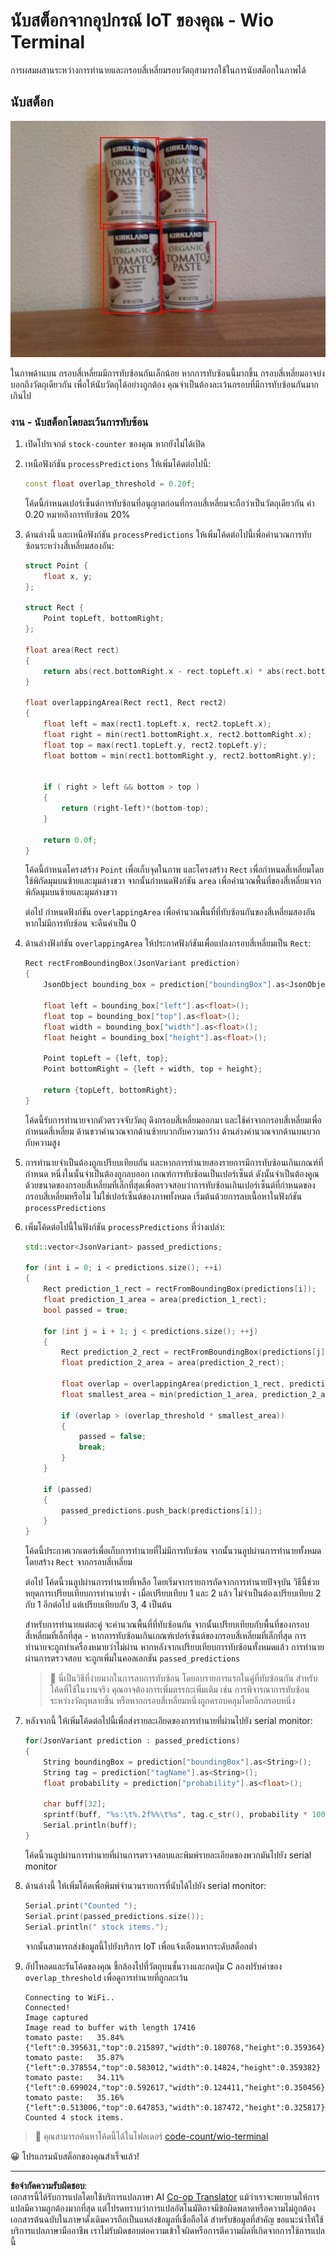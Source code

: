 <!--
CO_OP_TRANSLATOR_METADATA:
{
  "original_hash": "0b2ae20b0fc8e73c9598dea937cac038",
  "translation_date": "2025-08-27T21:39:34+00:00",
  "source_file": "5-retail/lessons/2-check-stock-device/wio-terminal-count-stock.md",
  "language_code": "th"
}
-->
# นับสต็อกจากอุปกรณ์ IoT ของคุณ - Wio Terminal

การผสมผสานระหว่างการทำนายและกรอบสี่เหลี่ยมรอบวัตถุสามารถใช้ในการนับสต็อกในภาพได้

## นับสต็อก

![กระป๋องซอสมะเขือเทศ 4 กระป๋องพร้อมกรอบสี่เหลี่ยมรอบแต่ละกระป๋อง](../../../../../translated_images/rpi-stock-with-bounding-boxes.b5540e2ecb7cd49f1271828d3be412671d950e87625c5597ea97c90f11e01097.th.jpg)

ในภาพด้านบน กรอบสี่เหลี่ยมมีการทับซ้อนกันเล็กน้อย หากการทับซ้อนนี้มากขึ้น กรอบสี่เหลี่ยมอาจบ่งบอกถึงวัตถุเดียวกัน เพื่อให้นับวัตถุได้อย่างถูกต้อง คุณจำเป็นต้องละเว้นกรอบที่มีการทับซ้อนกันมากเกินไป

### งาน - นับสต็อกโดยละเว้นการทับซ้อน

1. เปิดโปรเจกต์ `stock-counter` ของคุณ หากยังไม่ได้เปิด

1. เหนือฟังก์ชัน `processPredictions` ให้เพิ่มโค้ดต่อไปนี้:

    ```cpp
    const float overlap_threshold = 0.20f;
    ```

    โค้ดนี้กำหนดเปอร์เซ็นต์การทับซ้อนที่อนุญาตก่อนที่กรอบสี่เหลี่ยมจะถือว่าเป็นวัตถุเดียวกัน ค่า 0.20 หมายถึงการทับซ้อน 20%

1. ด้านล่างนี้ และเหนือฟังก์ชัน `processPredictions` ให้เพิ่มโค้ดต่อไปนี้เพื่อคำนวณการทับซ้อนระหว่างสี่เหลี่ยมสองอัน:

    ```cpp
    struct Point {
        float x, y;
    };

    struct Rect {
        Point topLeft, bottomRight;
    };

    float area(Rect rect)
    {
        return abs(rect.bottomRight.x - rect.topLeft.x) * abs(rect.bottomRight.y - rect.topLeft.y);
    }
     
    float overlappingArea(Rect rect1, Rect rect2)
    {
        float left = max(rect1.topLeft.x, rect2.topLeft.x);
        float right = min(rect1.bottomRight.x, rect2.bottomRight.x);
        float top = max(rect1.topLeft.y, rect2.topLeft.y);
        float bottom = min(rect1.bottomRight.y, rect2.bottomRight.y);
    
    
        if ( right > left && bottom > top )
        {
            return (right-left)*(bottom-top);
        }
        
        return 0.0f;
    }
    ```

    โค้ดนี้กำหนดโครงสร้าง `Point` เพื่อเก็บจุดในภาพ และโครงสร้าง `Rect` เพื่อกำหนดสี่เหลี่ยมโดยใช้พิกัดมุมบนซ้ายและมุมล่างขวา จากนั้นกำหนดฟังก์ชัน `area` เพื่อคำนวณพื้นที่ของสี่เหลี่ยมจากพิกัดมุมบนซ้ายและมุมล่างขวา

    ต่อไป กำหนดฟังก์ชัน `overlappingArea` เพื่อคำนวณพื้นที่ที่ทับซ้อนกันของสี่เหลี่ยมสองอัน หากไม่มีการทับซ้อน จะคืนค่าเป็น 0

1. ด้านล่างฟังก์ชัน `overlappingArea` ให้ประกาศฟังก์ชันเพื่อแปลงกรอบสี่เหลี่ยมเป็น `Rect`:

    ```cpp
    Rect rectFromBoundingBox(JsonVariant prediction)
    {
        JsonObject bounding_box = prediction["boundingBox"].as<JsonObject>();
    
        float left = bounding_box["left"].as<float>();
        float top = bounding_box["top"].as<float>();
        float width = bounding_box["width"].as<float>();
        float height = bounding_box["height"].as<float>();
    
        Point topLeft = {left, top};
        Point bottomRight = {left + width, top + height};
    
        return {topLeft, bottomRight};
    }
    ```

    โค้ดนี้รับการทำนายจากตัวตรวจจับวัตถุ ดึงกรอบสี่เหลี่ยมออกมา และใช้ค่าจากกรอบสี่เหลี่ยมเพื่อกำหนดสี่เหลี่ยม ด้านขวาคำนวณจากด้านซ้ายบวกกับความกว้าง ด้านล่างคำนวณจากด้านบนบวกกับความสูง

1. การทำนายจำเป็นต้องถูกเปรียบเทียบกัน และหากการทำนายสองรายการมีการทับซ้อนเกินเกณฑ์ที่กำหนด หนึ่งในนั้นจำเป็นต้องถูกลบออก เกณฑ์การทับซ้อนเป็นเปอร์เซ็นต์ ดังนั้นจำเป็นต้องคูณด้วยขนาดของกรอบสี่เหลี่ยมที่เล็กที่สุดเพื่อตรวจสอบว่าการทับซ้อนเกินเปอร์เซ็นต์ที่กำหนดของกรอบสี่เหลี่ยมหรือไม่ ไม่ใช่เปอร์เซ็นต์ของภาพทั้งหมด เริ่มต้นด้วยการลบเนื้อหาในฟังก์ชัน `processPredictions`

1. เพิ่มโค้ดต่อไปนี้ในฟังก์ชัน `processPredictions` ที่ว่างเปล่า:

    ```cpp
    std::vector<JsonVariant> passed_predictions;

    for (int i = 0; i < predictions.size(); ++i)
    {
        Rect prediction_1_rect = rectFromBoundingBox(predictions[i]);
        float prediction_1_area = area(prediction_1_rect);
        bool passed = true;

        for (int j = i + 1; j < predictions.size(); ++j)
        {
            Rect prediction_2_rect = rectFromBoundingBox(predictions[j]);
            float prediction_2_area = area(prediction_2_rect);

            float overlap = overlappingArea(prediction_1_rect, prediction_2_rect);
            float smallest_area = min(prediction_1_area, prediction_2_area);

            if (overlap > (overlap_threshold * smallest_area))
            {
                passed = false;
                break;
            }
        }

        if (passed)
        {
            passed_predictions.push_back(predictions[i]);
        }
    }
    ```

    โค้ดนี้ประกาศเวกเตอร์เพื่อเก็บการทำนายที่ไม่มีการทับซ้อน จากนั้นวนลูปผ่านการทำนายทั้งหมด โดยสร้าง `Rect` จากกรอบสี่เหลี่ยม

    ต่อไป โค้ดนี้วนลูปผ่านการทำนายที่เหลือ โดยเริ่มจากรายการถัดจากการทำนายปัจจุบัน วิธีนี้ช่วยหยุดการเปรียบเทียบการทำนายซ้ำ - เมื่อเปรียบเทียบ 1 และ 2 แล้ว ไม่จำเป็นต้องเปรียบเทียบ 2 กับ 1 อีกต่อไป แต่เปรียบเทียบกับ 3, 4 เป็นต้น

    สำหรับการทำนายแต่ละคู่ จะคำนวณพื้นที่ที่ทับซ้อนกัน จากนั้นเปรียบเทียบกับพื้นที่ของกรอบสี่เหลี่ยมที่เล็กที่สุด - หากการทับซ้อนเกินเกณฑ์เปอร์เซ็นต์ของกรอบสี่เหลี่ยมที่เล็กที่สุด การทำนายจะถูกทำเครื่องหมายว่าไม่ผ่าน หากหลังจากเปรียบเทียบการทับซ้อนทั้งหมดแล้ว การทำนายผ่านการตรวจสอบ จะถูกเพิ่มในคอลเลกชัน `passed_predictions`

    > 💁 นี่เป็นวิธีที่ง่ายมากในการลบการทับซ้อน โดยลบรายการแรกในคู่ที่ทับซ้อนกัน สำหรับโค้ดที่ใช้ในงานจริง คุณอาจต้องการเพิ่มตรรกะเพิ่มเติม เช่น การพิจารณาการทับซ้อนระหว่างวัตถุหลายชิ้น หรือหากกรอบสี่เหลี่ยมหนึ่งถูกครอบคลุมโดยอีกกรอบหนึ่ง

1. หลังจากนี้ ให้เพิ่มโค้ดต่อไปนี้เพื่อส่งรายละเอียดของการทำนายที่ผ่านไปยัง serial monitor:

    ```cpp
    for(JsonVariant prediction : passed_predictions)
    {
        String boundingBox = prediction["boundingBox"].as<String>();
        String tag = prediction["tagName"].as<String>();
        float probability = prediction["probability"].as<float>();

        char buff[32];
        sprintf(buff, "%s:\t%.2f%%\t%s", tag.c_str(), probability * 100.0, boundingBox.c_str());
        Serial.println(buff);
    }
    ```

    โค้ดนี้วนลูปผ่านการทำนายที่ผ่านการตรวจสอบและพิมพ์รายละเอียดของพวกมันไปยัง serial monitor

1. ด้านล่างนี้ ให้เพิ่มโค้ดเพื่อพิมพ์จำนวนรายการที่นับได้ไปยัง serial monitor:

    ```cpp
    Serial.print("Counted ");
    Serial.print(passed_predictions.size());
    Serial.println(" stock items.");
    ```

    จากนั้นสามารถส่งข้อมูลนี้ไปยังบริการ IoT เพื่อแจ้งเตือนหากระดับสต็อกต่ำ

1. อัปโหลดและรันโค้ดของคุณ ชี้กล้องไปที่วัตถุบนชั้นวางและกดปุ่ม C ลองปรับค่าของ `overlap_threshold` เพื่อดูการทำนายที่ถูกละเว้น

    ```output
    Connecting to WiFi..
    Connected!
    Image captured
    Image read to buffer with length 17416
    tomato paste:   35.84%  {"left":0.395631,"top":0.215897,"width":0.180768,"height":0.359364}
    tomato paste:   35.87%  {"left":0.378554,"top":0.583012,"width":0.14824,"height":0.359382}
    tomato paste:   34.11%  {"left":0.699024,"top":0.592617,"width":0.124411,"height":0.350456}
    tomato paste:   35.16%  {"left":0.513006,"top":0.647853,"width":0.187472,"height":0.325817}
    Counted 4 stock items.
    ```

> 💁 คุณสามารถค้นหาโค้ดนี้ได้ในโฟลเดอร์ [code-count/wio-terminal](../../../../../5-retail/lessons/2-check-stock-device/code-count/wio-terminal)

😀 โปรแกรมนับสต็อกของคุณสำเร็จแล้ว!

---

**ข้อจำกัดความรับผิดชอบ**:  
เอกสารนี้ได้รับการแปลโดยใช้บริการแปลภาษา AI [Co-op Translator](https://github.com/Azure/co-op-translator) แม้ว่าเราจะพยายามให้การแปลมีความถูกต้องมากที่สุด แต่โปรดทราบว่าการแปลอัตโนมัติอาจมีข้อผิดพลาดหรือความไม่ถูกต้อง เอกสารต้นฉบับในภาษาดั้งเดิมควรถือเป็นแหล่งข้อมูลที่เชื่อถือได้ สำหรับข้อมูลที่สำคัญ ขอแนะนำให้ใช้บริการแปลภาษามืออาชีพ เราไม่รับผิดชอบต่อความเข้าใจผิดหรือการตีความผิดที่เกิดจากการใช้การแปลนี้